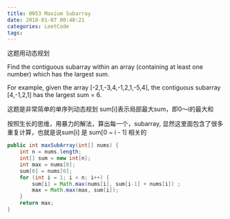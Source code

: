 ```yaml
---
title: 0053 Maxium Subarray
date: 2018-01-07 00:48:21
categories: LeetCode
tags:
---
```


这题用动态规划

Find the contiguous subarray within an array (containing at least one number) which has the largest sum.

For example, given the array [-2,1,-3,4,-1,2,1,-5,4],
the contiguous subarray [4,-1,2,1] has the largest sum = 6.

这题是非常简单的单序列动态规划
sum[i]表示局部最大sum，即0～i的最大和

按照生长的思维，用暴力的解法，算出每一个，subarray, 显然这里面包含了很多重复计算，也就是说sum[i] 是  sum[0 ~ i - 1] 相关的
```java
public int maxSubArray(int[] nums) {
    int n = nums.length;
    int[] sum = new int[n];
    int max = nums[0];
    sum[0] = nums[0]; 
    for (int i = 1; i < n; i++) {
        sum[i] = Math.max(nums[i], sum[i-1] + nums[i]) ;
        max = Math.max(max, sum[i]);
    }
    return max;
}
```


